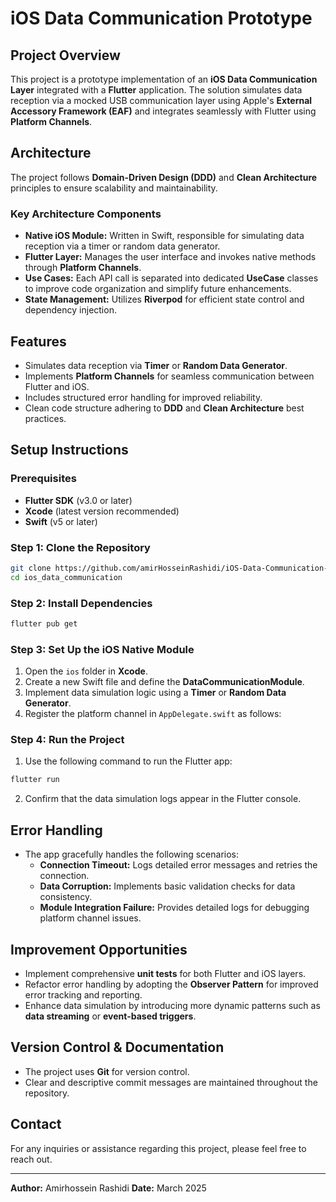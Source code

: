 # iOS Data Communication Prototype

## Project Overview
This project is a prototype implementation of an **iOS Data Communication Layer** integrated with a **Flutter** application. The solution simulates data reception via a mocked USB communication layer using Apple's **External Accessory Framework (EAF)** and integrates seamlessly with Flutter using **Platform Channels**.

## Architecture
The project follows **Domain-Driven Design (DDD)** and **Clean Architecture** principles to ensure scalability and maintainability.

### Key Architecture Components
- **Native iOS Module:** Written in Swift, responsible for simulating data reception via a timer or random data generator.
- **Flutter Layer:** Manages the user interface and invokes native methods through **Platform Channels**.
- **Use Cases:** Each API call is separated into dedicated **UseCase** classes to improve code organization and simplify future enhancements.
- **State Management:** Utilizes **Riverpod** for efficient state control and dependency injection.

## Features
- Simulates data reception via **Timer** or **Random Data Generator**.
- Implements **Platform Channels** for seamless communication between Flutter and iOS.
- Includes structured error handling for improved reliability.
- Clean code structure adhering to **DDD** and **Clean Architecture** best practices.

## Setup Instructions

### Prerequisites
- **Flutter SDK** (v3.0 or later)
- **Xcode** (latest version recommended)
- **Swift** (v5 or later)

### Step 1: Clone the Repository
```bash
git clone https://github.com/amirHosseinRashidi/iOS-Data-Communication-Prototype-Challenge-Submission.git
cd ios_data_communication
```

### Step 2: Install Dependencies
```bash
flutter pub get
```

### Step 3: Set Up the iOS Native Module
1. Open the `ios` folder in **Xcode**.
2. Create a new Swift file and define the **DataCommunicationModule**.
3. Implement data simulation logic using a **Timer** or **Random Data Generator**.
4. Register the platform channel in `AppDelegate.swift` as follows:

### Step 4: Run the Project
1. Use the following command to run the Flutter app:
```bash
flutter run
```
2. Confirm that the data simulation logs appear in the Flutter console.

## Error Handling
- The app gracefully handles the following scenarios:
  - **Connection Timeout:** Logs detailed error messages and retries the connection.
  - **Data Corruption:** Implements basic validation checks for data consistency.
  - **Module Integration Failure:** Provides detailed logs for debugging platform channel issues.

## Improvement Opportunities
- Implement comprehensive **unit tests** for both Flutter and iOS layers.
- Refactor error handling by adopting the **Observer Pattern** for improved error tracking and reporting.
- Enhance data simulation by introducing more dynamic patterns such as **data streaming** or **event-based triggers**.

## Version Control & Documentation
- The project uses **Git** for version control.
- Clear and descriptive commit messages are maintained throughout the repository.

## Contact
For any inquiries or assistance regarding this project, please feel free to reach out.

---
**Author:** Amirhossein Rashidi
**Date:** March 2025

